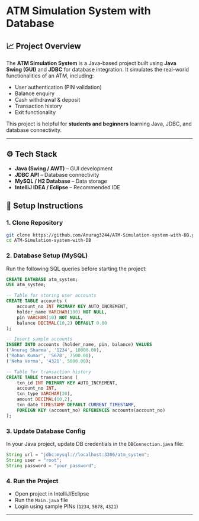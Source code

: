 # ATM Simulation System with Database

## 📈 Project Overview

The **ATM Simulation System** is a Java-based project built using **Java Swing (GUI)** and **JDBC** for database integration.
It simulates the real-world functionalities of an ATM, including:

* User authentication (PIN validation)
* Balance enquiry
* Cash withdrawal & deposit
* Transaction history
* Exit functionality

This project is helpful for **students and beginners** learning Java, JDBC, and database connectivity.

---

## ⚙️ Tech Stack

* **Java (Swing / AWT)** – GUI development
* **JDBC API** – Database connectivity
* **MySQL / H2 Database** – Data storage
* **IntelliJ IDEA / Eclipse** – Recommended IDE
## 🚀 Setup Instructions

### 1. Clone Repository

```bash
git clone https://github.com/Anurag3244/ATM-Simulation-system-with-DB.git
cd ATM-Simulation-system-with-DB
```

### 2. Database Setup (MySQL)

Run the following SQL queries before starting the project:

```sql
CREATE DATABASE atm_system;
USE atm_system;

-- Table for storing user accounts
CREATE TABLE accounts (
    account_no INT PRIMARY KEY AUTO_INCREMENT,
    holder_name VARCHAR(100) NOT NULL,
    pin VARCHAR(10) NOT NULL,
    balance DECIMAL(10,2) DEFAULT 0.00
);

-- Insert sample accounts
INSERT INTO accounts (holder_name, pin, balance) VALUES
('Anurag Sharma', '1234', 10000.00),
('Rohan Kumar', '5678', 7500.00),
('Neha Verma', '4321', 5000.00);

-- Table for transaction history
CREATE TABLE transactions (
    txn_id INT PRIMARY KEY AUTO_INCREMENT,
    account_no INT,
    txn_type VARCHAR(20),
    amount DECIMAL(10,2),
    txn_date TIMESTAMP DEFAULT CURRENT_TIMESTAMP,
    FOREIGN KEY (account_no) REFERENCES accounts(account_no)
);
```

### 3. Update Database Config

In your Java project, update DB credentials in the `DBConnection.java` file:

```java
String url = "jdbc:mysql://localhost:3306/atm_system";
String user = "root";
String password = "your_password";
```

### 4. Run the Project

* Open project in IntelliJ/Eclipse
* Run the `Main.java` file
* Login using sample PINs (`1234`, `5678`, `4321`)

---

